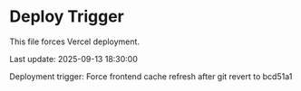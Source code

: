 # Deploy Trigger

This file forces Vercel deployment.

Last update: 2025-09-13 18:30:00

Deployment trigger: Force frontend cache refresh after git revert to bcd51a1